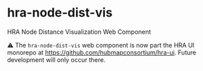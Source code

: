 # hra-node-dist-vis

HRA Node Distance Visualization Web Component

:warning: The `hra-node-dist-vis` web component is now part the HRA UI monorepo at <https://github.com/hubmapconsortium/hra-ui>.
Future development will only occur there.
